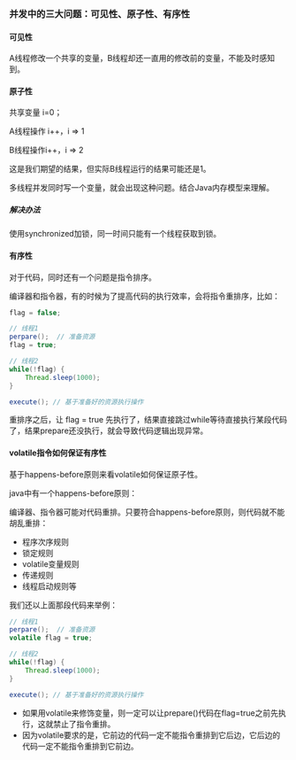 ### 并发中的三大问题：可见性、原子性、有序性

#### 可见性

A线程修改一个共享的变量，B线程却还一直用的修改前的变量，不能及时感知到。

#### 原子性

共享变量 i=0；

A线程操作 i++，i => 1

B线程操作i++，i => 2

这是我们期望的结果，但实际B线程运行的结果可能还是1。

多线程并发同时写一个变量，就会出现这种问题。结合Java内存模型来理解。

##### 解决办法

使用synchronized加锁，同一时间只能有一个线程获取到锁。

#### 有序性

对于代码，同时还有一个问题是指令排序。

编译器和指令器，有的时候为了提高代码的执行效率，会将指令重排序，比如：

```java
flag = false;

// 线程1
perpare();  // 准备资源
flag = true;

// 线程2
while(!flag) {
	Thread.sleep(1000);
}

execute(); // 基于准备好的资源执行操作

```

重排序之后，让 flag = true 先执行了，结果直接跳过while等待直接执行某段代码了，结果prepare还没执行，就会导致代码逻辑出现异常。

#### volatile指令如何保证有序性

基于happens-before原则来看volatile如何保证原子性。

java中有一个happens-before原则：

编译器、指令器可能对代码重排。只要符合happens-before原则，则代码就不能胡乱重排：

- 程序次序规则
- 锁定规则
- volatile变量规则
- 传递规则
- 线程启动规则等

我们还以上面那段代码来举例：

```java
// 线程1
perpare();  // 准备资源
volatile flag = true;

// 线程2
while(!flag) {
	Thread.sleep(1000);
}

execute(); // 基于准备好的资源执行操作
```

- 如果用volatile来修饰变量，则一定可以让prepare()代码在flag=true之前先执行，这就禁止了指令重排。
- 因为volatile要求的是，它前边的代码一定不能指令重排到它后边，它后边的代码一定不能指令重排到它前边。

